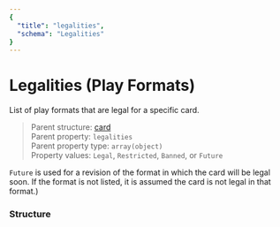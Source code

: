 ```yaml
---
{
  "title": "legalities",
  "schema": "Legalities"
}
---
```


# Legalities (Play Formats)

List of play formats that are legal for a specific card.

> Parent structure: [card](../card)  
> Parent property: `legalities`  
> Parent property type: `array(object)`  
> Property values: `Legal`, `Restricted`, `Banned`, or `Future`  

`Future` is used for a revision of the format in which the card will be legal soon. If the format is not listed, it is assumed the card is not legal in that format.)

### Structure

<GenerateTable/>